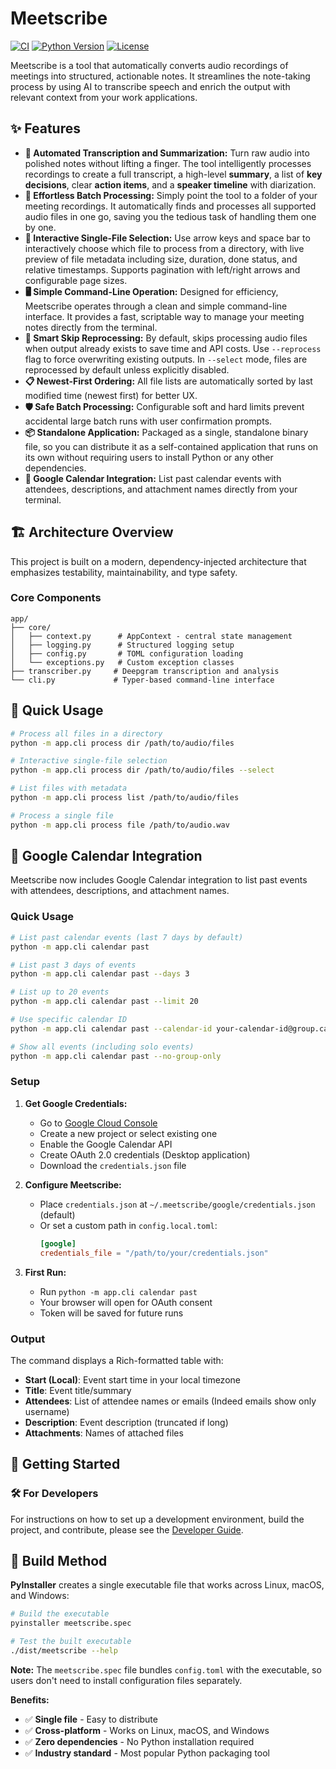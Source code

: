 # Meetscribe

[![CI](https://github.com/madpin/Meetscribe2/workflows/CI/badge.svg)](https://github.com/madpin/Meetscribe2/actions)
[![Python Version](https://img.shields.io/badge/python-3.10%2B-blue.svg)](https://python.org)
[![License](https://img.shields.io/badge/license-MIT-green.svg)](LICENSE)

Meetscribe is a tool that automatically converts audio recordings of meetings into structured, actionable notes. It streamlines the note-taking process by using AI to transcribe speech and enrich the output with relevant context from your work applications.

## ✨ Features

- **🤖 Automated Transcription and Summarization:** Turn raw audio into polished notes without lifting a finger. The tool intelligently processes recordings to create a full transcript, a high-level **summary**, a list of **key decisions**, clear **action items**, and a **speaker timeline** with diarization.
- **📁 Effortless Batch Processing:** Simply point the tool to a folder of your meeting recordings. It automatically finds and processes all supported audio files in one go, saving you the tedious task of handling them one by one.
- **🎯 Interactive Single-File Selection:** Use arrow keys and space bar to interactively choose which file to process from a directory, with live preview of file metadata including size, duration, done status, and relative timestamps. Supports pagination with left/right arrows and configurable page sizes.
- **🖥️ Simple Command-Line Operation:** Designed for efficiency, Meetscribe operates through a clean and simple command-line interface. It provides a fast, scriptable way to manage your meeting notes directly from the terminal.
- **🔄 Smart Skip Reprocessing:** By default, skips processing audio files when output already exists to save time and API costs. Use `--reprocess` flag to force overwriting existing outputs. In `--select` mode, files are reprocessed by default unless explicitly disabled.
- **📋 Newest-First Ordering:** All file lists are automatically sorted by last modified time (newest first) for better UX.
- **🛡️ Safe Batch Processing:** Configurable soft and hard limits prevent accidental large batch runs with user confirmation prompts.
- **📦 Standalone Application:** Packaged as a single, standalone binary file, so you can distribute it as a self-contained application that runs on its own without requiring users to install Python or any other dependencies.
- **📅 Google Calendar Integration:** List past calendar events with attendees, descriptions, and attachment names directly from your terminal.

## 🏗️ Architecture Overview

This project is built on a modern, dependency-injected architecture that emphasizes testability, maintainability, and type safety.

### Core Components

```
app/
├── core/
│   ├── context.py      # AppContext - central state management
│   ├── logging.py      # Structured logging setup
│   ├── config.py       # TOML configuration loading
│   └── exceptions.py   # Custom exception classes
├── transcriber.py     # Deepgram transcription and analysis
└── cli.py             # Typer-based command-line interface
```

## 🚀 Quick Usage

```bash
# Process all files in a directory
python -m app.cli process dir /path/to/audio/files

# Interactive single-file selection
python -m app.cli process dir /path/to/audio/files --select

# List files with metadata
python -m app.cli process list /path/to/audio/files

# Process a single file
python -m app.cli process file /path/to/audio.wav
```

## 📅 Google Calendar Integration

Meetscribe now includes Google Calendar integration to list past events with attendees, descriptions, and attachment names.

### Quick Usage

```bash
# List past calendar events (last 7 days by default)
python -m app.cli calendar past

# List past 3 days of events
python -m app.cli calendar past --days 3

# List up to 20 events
python -m app.cli calendar past --limit 20

# Use specific calendar ID
python -m app.cli calendar past --calendar-id your-calendar-id@group.calendar.google.com

# Show all events (including solo events)
python -m app.cli calendar past --no-group-only
```

### Setup

1. **Get Google Credentials:**
   - Go to [Google Cloud Console](https://console.cloud.google.com/)
   - Create a new project or select existing one
   - Enable the Google Calendar API
   - Create OAuth 2.0 credentials (Desktop application)
   - Download the `credentials.json` file

2. **Configure Meetscribe:**
   - Place `credentials.json` at `~/.meetscribe/google/credentials.json` (default)
   - Or set a custom path in `config.local.toml`:
     ```toml
     [google]
     credentials_file = "/path/to/your/credentials.json"
     ```

3. **First Run:**
   - Run `python -m app.cli calendar past`
   - Your browser will open for OAuth consent
   - Token will be saved for future runs

### Output

The command displays a Rich-formatted table with:
- **Start (Local)**: Event start time in your local timezone
- **Title**: Event title/summary
- **Attendees**: List of attendee names or emails (Indeed emails show only username)
- **Description**: Event description (truncated if long)
- **Attachments**: Names of attached files

## 🚀 Getting Started

### 🛠️ For Developers

For instructions on how to set up a development environment, build the project, and contribute, please see the [Developer Guide](./DEVELOPER.md).

## 🚀 Build Method

**PyInstaller** creates a single executable file that works across Linux, macOS, and Windows:

```bash
# Build the executable
pyinstaller meetscribe.spec

# Test the built executable
./dist/meetscribe --help
```

**Note:** The `meetscribe.spec` file bundles `config.toml` with the executable, so users don't need to install configuration files separately.

**Benefits:**
- ✅ **Single file** - Easy to distribute
- ✅ **Cross-platform** - Works on Linux, macOS, and Windows
- ✅ **Zero dependencies** - No Python installation required
- ✅ **Industry standard** - Most popular Python packaging tool
